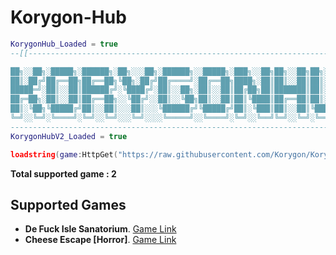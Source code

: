 # Korygon-Hub

```lua
KorygonHub_Loaded = true
--[[------------------------------------------------------------------------------------

██╗░░██╗░█████╗░██████╗░██╗░░░██╗░██████╗░░█████╗░███╗░░██╗██╗░░██╗██╗░░░██╗██████╗░
██║░██╔╝██╔══██╗██╔══██╗╚██╗░██╔╝██╔════╝░██╔══██╗████╗░██║██║░░██║██║░░░██║██╔══██╗
█████═╝░██║░░██║██████╔╝░╚████╔╝░██║░░██╗░██║░░██║██╔██╗██║███████║██║░░░██║██████╦╝
██╔═██╗░██║░░██║██╔══██╗░░╚██╔╝░░██║░░╚██╗██║░░██║██║╚████║██╔══██║██║░░░██║██╔══██╗
██║░╚██╗╚█████╔╝██║░░██║░░░██║░░░╚██████╔╝╚█████╔╝██║░╚███║██║░░██║╚██████╔╝██████╦╝
╚═╝░░╚═╝░╚════╝░╚═╝░░╚═╝░░░╚═╝░░░░╚═════╝░░╚════╝░╚═╝░░╚══╝╚═╝░░╚═╝░╚═════╝░╚═════╝░
--------------------------------------------------------------------------------------]]
KorygonHubV2_Loaded = true

loadstring(game:HttpGet("https://raw.githubusercontent.com/Korygon/Korygon-Hub/main/source.lua", true))()
```

**Total supported game : 2**

## Supported Games

- **De Fuck Isle Sanatorium**. [Game Link](https://www.roblox.com/games/3522803956/NURSEAPP-De-Pride-Isle-Sanatorium-LGBTQ "Roblox Game's")
- **Cheese Escape [Horror]**. [Game Link](https://www.roblox.com/games/5777099015/Cheese-Escape-Horror "Roblox Game's")
